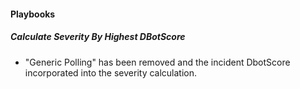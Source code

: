 #### Playbooks

##### Calculate Severity By Highest DBotScore

- "Generic Polling" has been removed and the incident DbotScore incorporated into the severity calculation.